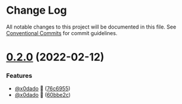 # Change Log

All notable changes to this project will be documented in this file.
See [Conventional Commits](https://conventionalcommits.org) for commit guidelines.

# [0.2.0](https://github.com/danielgdev/eslint-config/compare/v0.1.5...v0.2.0) (2022-02-12)


### Features

* [@x0dado](https://github.com/x0dado) 🌱 ([76c6955](https://github.com/danielgdev/eslint-config/commit/76c69556d113c0adf0ed0d73fccc13a3d9969b8d))
* [@x0dado](https://github.com/x0dado) 🌱 ([60bbe2c](https://github.com/danielgdev/eslint-config/commit/60bbe2cb6b127d0136def1f8521007c906f13bfa))
